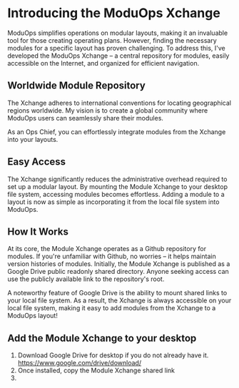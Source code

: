 # Introducing the ModuOps Xchange

ModuOps simplifies operations on modular layouts, making it an invaluable tool for those creating operating plans. However, finding the necessary modules for a specific layout has proven challenging. To address this, I've developed the ModuOps Xchange – a central repository for modules, easily accessible on the Internet, and organized for efficient navigation.

## Worldwide Module Repository

The Xchange adheres to international conventions for locating geographical regions worldwide. My vision is to create a global community where ModuOps users can seamlessly share their modules.

As an Ops Chief, you can effortlessly integrate modules from the Xchange into your layouts.

## Easy Access

The Xchange significantly reduces the administrative overhead required to set up a modular layout. By mounting the Module Xchange to your desktop file system, accessing modules becomes effortless. Adding a module to a layout is now as simple as incorporating it from the local file system into ModuOps.

## How It Works

At its core, the Module Xchange operates as a Github repository for modules. If you're unfamiliar with Github, no worries – it helps maintain version histories of modules. Initially, the Module Xchange is published as a Google Drive public readonly shared directory. Anyone seeking access can use the publicly available link to the repository's root.

A noteworthy feature of Google Drive is the ability to mount shared links to your local file system. As a result, the Xchange is always accessible on your local file system, making it easy to add modules from the Xchange to a ModuOps layout!

## Add the Module Xchange to your desktop

1. Download Google Drive for desktop if you do not already have it. https://www.google.com/drive/download/
2. Once installed, copy the Module Xchange shared link
3.
